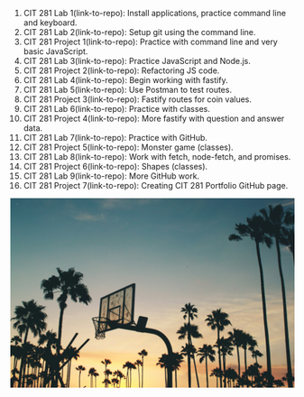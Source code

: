 1. CIT 281 Lab 1(link-to-repo): Install applications, practice command line and keyboard.
2. CIT 281 Lab 2(link-to-repo): Setup git using the command line.
3. CIT 281 Project 1(link-to-repo): Practice with command line and very basic JavaScript.
4. CIT 281 Lab 3(link-to-repo): Practice JavaScript and Node.js.
5. CIT 281 Project 2(link-to-repo): Refactoring JS code.
6. CIT 281 Lab 4(link-to-repo): Begin working with fastify.
7. CIT 281 Lab 5(link-to-repo): Use Postman to test routes.
8. CIT 281 Project 3(link-to-repo): Fastify routes for coin values.
9. CIT 281 Lab 6(link-to-repo): Practice with classes.
10. CIT 281 Project 4(link-to-repo): More fastify with question and answer data.
11. CIT 281 Lab 7(link-to-repo): Practice with GitHub.
12. CIT 281 Project 5(link-to-repo): Monster game (classes).
13. CIT 281 Lab 8(link-to-repo): Work with fetch, node-fetch, and promises.
14. CIT 281 Project 6(link-to-repo): Shapes (classes).
15. CIT 281 Lab 9(link-to-repo): More GitHub work.
16. CIT 281 Project 7(link-to-repo): Creating CIT 281 Portfolio GitHub page.


![Image](/nick-jio-57rD2oDZquc-unsplash.jpg)
